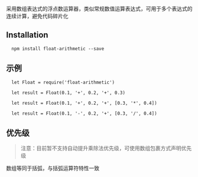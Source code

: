 采用数组表达式的浮点数运算器，类似常规数值运算表达式，可用于多个表达式的连续计算，避免代码碎片化

## Installation

      npm install float-arithmetic --save

## 示例

      let Float = require('float-arithmetic')

      let result = Float(0.1, '+', 0.2, '+', 0.3)

      let result = Float(0.1, '+', 0.2, '+', [0.3, '*', 0.4])

      let result = Float(0.1, '-', 0.2, '+', [0.3, '/', 0.4])


## 优先级

> 注意：目前暂不支持自动提升乘除法优先级，可使用数组包裹方式声明优先级

数组等同于括弧，与括弧运算符特性一致